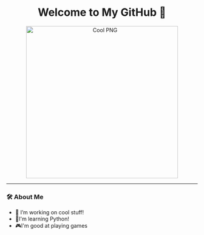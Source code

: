 <h1 align="center">Welcome to My GitHub 👋</h1>

<p align="center">
  <img src="https://logos-world.net/wp-content/uploads/2020/11/GitHub-Logo.png" alt="Cool PNG" width="400"/>
</p>

---

### 🛠 About Me
- 🔭 I’m working on cool stuff!
- 🌱I'm learning Python!
- 🎮I'm good at playing games
